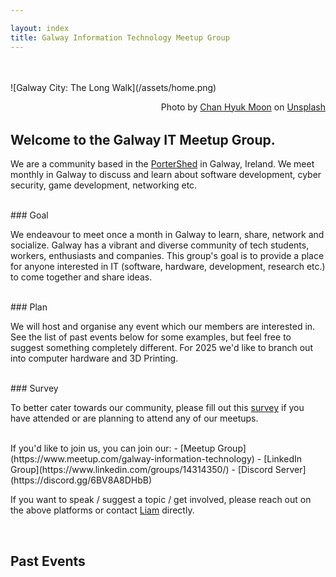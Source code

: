 ```yaml
---

layout: index
title: Galway Information Technology Meetup Group
---
```


<br/>
<br/>
![Galway City: The Long Walk](/assets/home.png)
<p style="float:right;">Photo by <a href="https://unsplash.com/@mch1565?utm_content=creditCopyText&utm_medium=referral&utm_source=unsplash" target="_blank">Chan Hyuk Moon</a> on <a href="https://unsplash.com/photos/white-and-brown-concrete-building-beside-body-of-water-during-daytime-B0eewq7EbVY?utm_content=creditCopyText&utm_medium=referral&utm_source=unsplash" target="_blank">Unsplash</a></p>

<br/>
<br/>
<br/>

## Welcome to the Galway IT Meetup Group.

We are a community based in the [PorterShed](https://portershed.com/) in Galway, Ireland. We meet monthly in Galway to discuss and learn about software development, cyber security, game development, networking etc. 

<br/>
### Goal

We endeavour to meet once a month in Galway to learn, share, network and socialize. Galway has a vibrant and diverse community of tech students, workers, enthusiasts and companies. This group's goal is to provide a place for anyone interested in IT (software, hardware, development, research etc.) to come together and share ideas.

<br/>
### Plan

We will host and organise any event which our members are interested in. See the list of past events below for some examples, but feel free to suggest something completely different. For 2025 we'd like to branch out into computer hardware and 3D Printing.

<br/>
### Survey

To better cater towards our community, please fill out this [survey](https://forms.gle/FXhGsr7U3yEpZkMR9) if you have attended or are planning to attend any of our meetups.

<br/>
If you'd like to join us, you can join our: 
- [Meetup Group](https://www.meetup.com/galway-information-technology)
- [LinkedIn Group](https://www.linkedin.com/groups/14314350/)
- [Discord Server](https://discord.gg/6BV8A8DHbB)

If you want to speak / suggest a topic / get involved, please reach out on the above platforms or contact [Liam](https://www.linkedin.com/in/liamkrewer/) directly.

<br/>

## Past Events

